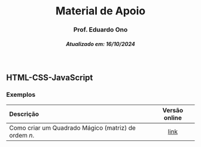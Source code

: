 <h1 align="center">Material de Apoio</h1>
<h3 align="center">Prof. Eduardo Ono</h3>
<h5 align="center">Atualizado em: 16/10/2024</h5>

&nbsp;

## HTML-CSS-JavaScript

### Exemplos

| Descrição | Versão online |
| :-- | :-: |
| Como criar um Quadrado Mágico (matriz) de ordem _n_. | [link](https://eduardo-ono.github.io/Estudos-Avancados-em-Matematica-e-suas-Tecnologias/desenvolvimento-de-sistemas-mtec-pi/2024-2o-ano/conteudo/html-css-js/matriz-quadrada-de-ordem-n/index.html) |

&nbsp;
